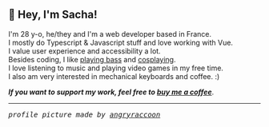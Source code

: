 ## 👋 Hey, I'm Sacha!

I'm 28 y-o, he/they and I'm a web developer based in France.   
I mostly do Typescript & Javascript stuff and love working with Vue.   
I value user experience and accessibility a lot.   
Besides coding, I like [playing bass](https://www.instagram.com/listen.to.under/) and [cosplaying](https://www.instagram.com/praz_cos/).   
I love listening to music and playing video games in my free time.   
I also am very interested in mechanical keyboards and coffee. :)  

_**If you want to support my work, feel free to [buy me a coffee](https://ko-fi.com/prazdevs)**_.

---

<samp>
   <i>
      profile picture made by <a href="https://twitter.com/angryraccoonart">angryraccoon</a>
   </i>
</samp>
